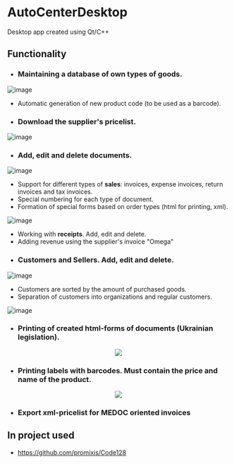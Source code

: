 # AutoCenterDesktop
Desktop app created using Qt/C++

## Functionality
- ### Maintaining a database of own types of goods.

![image](https://user-images.githubusercontent.com/43709724/150022375-b26eb66e-799f-4a0c-b7f4-2a817144d375.png)

- Automatic generation of new product code (to be used as a barcode).

- ### Download the supplier's pricelist.

![image](https://user-images.githubusercontent.com/43709724/150023152-efa1763d-9a3a-47c9-884f-13e6f83226eb.png)


- ### Add, edit and delete documents.

![image](https://user-images.githubusercontent.com/43709724/150021430-f8c6c0b7-496b-4b81-841b-82a21d163308.png)

- Support for different types of **sales**: invoices, expense invoices, return invoices and tax invoices.
- Special numbering for each type of document.
- Formation of special forms based on order types (html for printing, xml).

![image](https://user-images.githubusercontent.com/43709724/150021542-0b5425b2-eb14-497f-83ce-65ffbc684cd7.png)

- Working with **receipts**. Add, edit and delete.
- Adding revenue using the supplier's invoice "Omega"
- ### **Customers** and **Sellers**. Add, edit and delete.

![image](https://user-images.githubusercontent.com/43709724/150021949-d3f8aaec-2374-45e3-96cf-146e25b195fd.png)

- Customers are sorted by the amount of purchased goods.
- Separation of customers into organizations and regular customers.

![image](https://user-images.githubusercontent.com/43709724/150022120-7542681e-2336-4a3e-a7d1-4ab0fb7af5e0.png)

- ### Printing of created html-forms of documents (Ukrainian legislation).
<p align="center">
  <img align="center" src="https://user-images.githubusercontent.com/43709724/150027870-71ea1ba6-9e21-4d05-b6d5-bc92f950f072.png">
</p>

- ### Printing labels with barcodes. Must contain the price and name of the product.
<p align="center">
  <img align="center" src="https://user-images.githubusercontent.com/43709724/150022510-9f9972bd-2bc8-42e8-9129-b015f746c0a8.png">
</p>

- ### Export xml-pricelist for MEDOC oriented invoices

## In project used
- https://github.com/promixis/Code128
